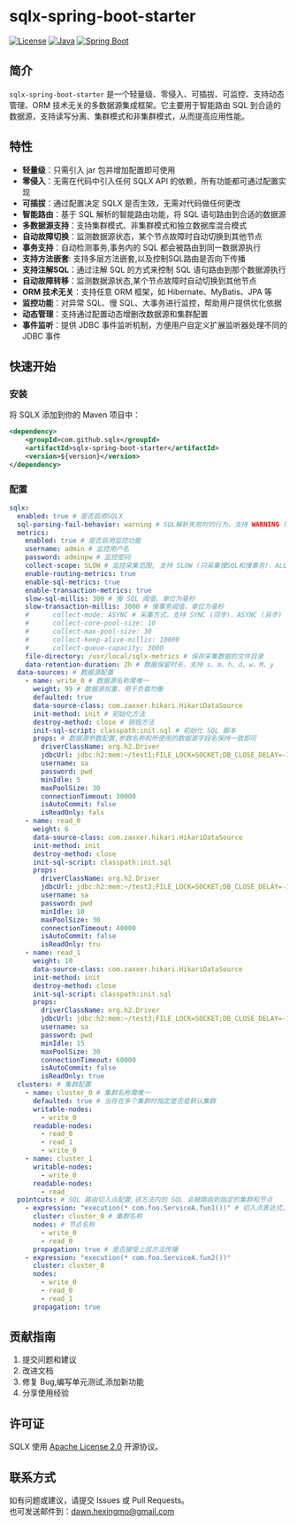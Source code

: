 # sqlx-spring-boot-starter

[![License](https://img.shields.io/badge/license-Apache%202-blue.svg)](LICENSE)
[![Java](https://img.shields.io/badge/Java-8+-green.svg)](https://www.java.com)
[![Spring Boot](https://img.shields.io/badge/Spring%20Boot-2.x-brightgreen.svg)](https://spring.io/projects/spring-boot)

## 简介

`sqlx-spring-boot-starter` 是一个轻量级、零侵入、可插拔、可监控、支持动态管理、ORM 技术无关的多数据源集成框架。它主要用于智能路由 SQL 到合适的数据源，支持读写分离、集群模式和非集群模式，从而提高应用性能。

## 特性

- **轻量级**：只需引入 jar 包并增加配置即可使用
- **零侵入**：无需在代码中引入任何 SQLX API 的依赖，所有功能都可通过配置实现
- **可插拔**：通过配置决定 SQLX 是否生效，无需对代码做任何更改
- **智能路由**：基于 SQL 解析的智能路由功能，将 SQL 语句路由到合适的数据源
- **多数据源支持**：支持集群模式、非集群模式和独立数据库混合模式
- **自动故障切换**：监测数据源状态，某个节点故障时自动切换到其他节点
- **事务支持**：自动检测事务,事务内的 SQL 都会被路由到同一数据源执行
- **支持方法嵌套**: 支持多层方法嵌套,以及控制SQL路由是否向下传播
- **支持注解SQL**：通过注解 SQL 的方式来控制 SQL 语句路由到那个数据源执行
- **自动故障转移**：监测数据源状态,某个节点故障时自动切换到其他节点
- **ORM 技术无关**：支持任意 ORM 框架，如 Hibernate、MyBatis、JPA 等
- **监控功能**：对异常 SQL、慢 SQL、大事务进行监控，帮助用户提供优化依据
- **动态管理**：支持通过配置动态增删改数据源和集群配置
- **事件监听**：提供 JDBC 事件监听机制，方便用户自定义扩展监听器处理不同的 JDBC 事件

## 快速开始

### 安装

将 SQLX 添加到你的 Maven 项目中：

```xml
<dependency>
    <groupId>com.github.sqlx</groupId>
    <artifactId>sqlx-spring-boot-starter</artifactId>
    <version>${version}</version>
</dependency>
```

### 配置

```yaml
sqlx:
  enabled: true # 是否启用SQLX
  sql-parsing-fail-behavior: warning # SQL解析失败时的行为，支持 WARNING (警告)、FAILING (报错)、IGNORE (忽略)
  metrics:
    enabled: true # 是否启用监控功能
    username: admin # 监控用户名
    password: adminpw # 监控密码
    collect-scope: SLOW # 监控采集范围, 支持 SLOW (只采集慢SQL和慢事务)、ALL (采集所有)
    enable-routing-metrics: true
    enable-sql-metrics: true
    enable-transaction-metrics: true
    slow-sql-millis: 300 # 慢 SQL 阈值，单位为毫秒
    slow-transaction-millis: 3000 # 慢事务阈值，单位为毫秒
    #      collect-mode: ASYNC # 采集方式，支持 SYNC (同步)、ASYNC (异步)
    #      collect-core-pool-size: 10
    #      collect-max-pool-size: 30
    #      collect-keep-alive-millis: 10000
    #      collect-queue-capacity: 3000
    file-directory: /usr/local/sqlx-metrics # 保存采集数据的文件目录
    data-retention-duration: 2h # 数据保留时长，支持 s、m、h、d、w、M、y
  data-sources: # 数据源配置
    - name: write_0 # 数据源名称需唯一
      weight: 99 # 数据源权重，用于负载均衡
      defaulted: true
      data-source-class: com.zaxxer.hikari.HikariDataSource
      init-method: init # 初始化方法
      destroy-method: close # 销毁方法
      init-sql-script: classpath:init.sql # 初始化 SQL 脚本
      props: # 数据源参数配置,参数名称和所使用的数据源字段名保持一致即可
        driverClassName: org.h2.Driver
        jdbcUrl: jdbc:h2:mem:~/test1;FILE_LOCK=SOCKET;DB_CLOSE_DELAY=-1;DB_CLOSE_ON_EXIT=TRUE;AUTO_RECONNECT=TRUE;IGNORECASE=TRUE;
        username: sa
        password: pwd
        minIdle: 5
        maxPoolSize: 30
        connectionTimeout: 30000
        isAutoCommit: false
        isReadOnly: fals  
    - name: read_0
      weight: 6
      data-source-class: com.zaxxer.hikari.HikariDataSource
      init-method: init
      destroy-method: close
      init-sql-script: classpath:init.sql
      props:
        driverClassName: org.h2.Driver
        jdbcUrl: jdbc:h2:mem:~/test2;FILE_LOCK=SOCKET;DB_CLOSE_DELAY=-1;DB_CLOSE_ON_EXIT=TRUE;AUTO_RECONNECT=TRUE;IGNORECASE=TRUE;
        username: sa
        password: pwd
        minIdle: 10
        maxPoolSize: 30
        connectionTimeout: 40000
        isAutoCommit: false
        isReadOnly: tru  
    - name: read_1
      weight: 10
      data-source-class: com.zaxxer.hikari.HikariDataSource
      init-method: init
      destroy-method: close
      init-sql-script: classpath:init.sql
      props:
        driverClassName: org.h2.Driver
        jdbcUrl: jdbc:h2:mem:~/test3;FILE_LOCK=SOCKET;DB_CLOSE_DELAY=-1;DB_CLOSE_ON_EXIT=TRUE;AUTO_RECONNECT=TRUE;IGNORECASE=TRUE;
        username: sa
        password: pwd
        minIdle: 15
        maxPoolSize: 30
        connectionTimeout: 60000
        isAutoCommit: false
        isReadOnly: true
  clusters: # 集群配置
    - name: cluster_0 # 集群名称需唯一
      defaulted: true # 当存在多个集群时指定是否是默认集群
      writable-nodes:
        - write_0
      readable-nodes:
        - read_0
        - read_1
        - write_0
    - name: cluster_1
      writable-nodes:
        - write_0
      readable-nodes:
        - read_  
  pointcuts: # SQL 路由切入点配置,该方法内的 SQL 会被路由到指定的集群和节点
    - expression: "execution(* com.foo.ServiceA.fun1())" # 切入点表达式，支持 Spring AOP 的切入点表达式
      cluster: cluster_0 # 集群名称
      nodes: # 节点名称
        - write_0
        - read_0
      propagation: true # 是否接受上层方法传播
    - expression: "execution(* com.foo.ServiceA.fun2())"
      cluster: cluster_0
      nodes:
        - write_0
        - read_0
        - read_1
      propagation: true
```

## 贡献指南
1. 提交问题和建议
2. 改进文档
3. 修复 Bug,编写单元测试,添加新功能
4. 分享使用经验

## 许可证
SQLX 使用 [Apache License 2.0](LICENSE) 开源协议。

## 联系方式
如有问题或建议，请提交 Issues 或 Pull Requests。   
也可发送邮件到：[dawn.hexingmo@gmail.com](mailto:dawn.hexingmo@gmail.com)


